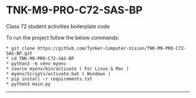 # TNK-M9-PRO-C72-SAS-BP

Class 72 student activities boilerplate code

To run the project follow the below commands:

```
* git clone https://github.com/Tynker-Computer-Vision/TNK-M9-PRO-C72-SAS-BP.git
* cd TNK-M9-PRO-C72-SAS-BP
* python3 -m venv myenv
* source myenv/bin/activate ( For Linux & Mac )
* myenv/Scripts/activate.bat ( Windows )
* pip install -r requirements.txt
* python3 main.py
```

---
